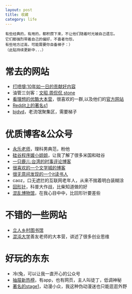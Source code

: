 ```yaml
---
layout: post
title: 收藏
category: life
---
```


```
有些经典的，有用的，都积攒下来，不让他们随着时光被自己遗忘。
它们都强烈带着自己的偏好，不喜者勿怨，
有些地方过高，可能需要你自备梯子：）
（此贴持续更新中...）
```

# 常去的网站
- [打喷嚏:10年如一日的贡献好内容](http://www.dapenti.com)
- 油管三剑客：[文昭](),[周侃侃](),[stone]()
- [看理想的优酷大本营](https://i.youku.com/i/UMjk0OTQ4ODIwMA==)，很喜欢的一群,以及他们的[官方网站](https://www.vistopia.com.cn/)
- [Reddit上的著名s1](https://www.reddit.com/r/saraba1st)
- [bjdvd](http://www.bjdvd.org/)，老流氓聚集区，需要梯子

# 优质博客&公众号
- [永乐老师](https://www.youtube.com/channel/UCSs4A6HYKmHA2MG_0z-F0xw)，理科男典范，粉他
- [硅谷程序媛小姐姐](https://www.youtube.com/channel/UCyzrw0hDTOkv53hvLtiQqhA)，让我了解了很多米国和硅谷
- [一只鹿儿:台湾的时事评论博客](https://medium.com/%E4%B8%80%E5%8F%AA%E9%B9%BF%E3%84%A6)
- [很喜欢的一个文学城的博客](http://blog.wenxuecity.com/myoverview/29808/)
- [很无意间发现的一个it读书人](https://mp.weixin.qq.com/s?__biz=MzA4NTE1MDk5MA==&mid=208534579&idx=1&sn=3460ead096529016d84a55f652302fb3)
- caoz，口无遮拦的互联网老年人，从来不揣着明白装糊涂
- [回形针](https://space.bilibili.com/258150656/)，科普大作战，比柴知道做的好
- [混乱博物馆](https://space.bilibili.com/97177641/)，在我心目中中，比回形针要差些


# 不错的一些网站
- [立人乡村图书馆](https://civicforum.github.io/2019/liren_library_list.html)
- [混沌大学](https://www.hundun.cn/)善友老师的大本营，讲述了很多创业思维

# 好玩的东东
- 冷(兔，可以让我一直开心的公众号
- [抽屉新热榜](https://dig.chouti.com/all/hot/recent/1)，有app，也有网页，主人叫徒丁，低调神秘
- [著名的stage1](https://bbs.saraba1st.com/2b/forum-75-1.html)，动漫小众，我这种伪动漫迷也只能逛逛外野
